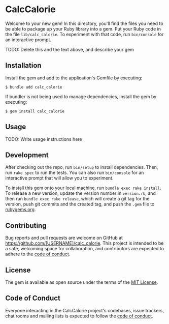 # CalcCalorie

Welcome to your new gem! In this directory, you'll find the files you need to be able to package up your Ruby library into a gem. Put your Ruby code in the file `lib/calc_calorie`. To experiment with that code, run `bin/console` for an interactive prompt.

TODO: Delete this and the text above, and describe your gem

## Installation

Install the gem and add to the application's Gemfile by executing:

    $ bundle add calc_calorie

If bundler is not being used to manage dependencies, install the gem by executing:

    $ gem install calc_calorie

## Usage

TODO: Write usage instructions here

## Development

After checking out the repo, run `bin/setup` to install dependencies. Then, run `rake spec` to run the tests. You can also run `bin/console` for an interactive prompt that will allow you to experiment.

To install this gem onto your local machine, run `bundle exec rake install`. To release a new version, update the version number in `version.rb`, and then run `bundle exec rake release`, which will create a git tag for the version, push git commits and the created tag, and push the `.gem` file to [rubygems.org](https://rubygems.org).

## Contributing

Bug reports and pull requests are welcome on GitHub at https://github.com/[USERNAME]/calc_calorie. This project is intended to be a safe, welcoming space for collaboration, and contributors are expected to adhere to the [code of conduct](https://github.com/[USERNAME]/calc_calorie/blob/main/CODE_OF_CONDUCT.md).

## License

The gem is available as open source under the terms of the [MIT License](https://opensource.org/licenses/MIT).

## Code of Conduct

Everyone interacting in the CalcCalorie project's codebases, issue trackers, chat rooms and mailing lists is expected to follow the [code of conduct](https://github.com/[USERNAME]/calc_calorie/blob/main/CODE_OF_CONDUCT.md).
